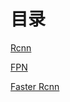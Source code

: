 # 目录

[Rcnn](./Rcnn/one.md)

[FPN](./FPN/one.md)

[Faster Rcnn](./FasterRcnn/one.md)





[]()


[]()


[]()
